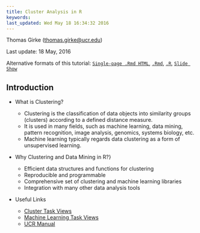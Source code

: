 ```yaml
---
title: Cluster Analysis in R 
keywords: 
last_updated: Wed May 18 16:34:32 2016
---
```

Thomas Girke (thomas.girke@ucr.edu)

Last update: 18 May, 2016 

Alternative formats of this tutorial:
[`Single-page .Rmd HTML`](http://girke.bioinformatics.ucr.edu/GEN242/vignettes/16_Rclustering/Rclustering.html),
[`.Rmd`](https://raw.githubusercontent.com/tgirke/GEN242/master/vignettes/16_Rclustering/Rclustering.Rmd),
[`.R`](https://raw.githubusercontent.com/tgirke/GEN242/master/vignettes/16_Rgraphics/Rclustering.R),
[`Slide Show`](http://girke.bioinformatics.ucr.edu/GEN242/mydoc/mydoc_slides_17.html)

## Introduction

- What is Clustering?
    - Clustering is the classification of data objects into similarity groups (clusters) according to a defined distance measure. 
    - It is used in many fields, such as machine learning, data mining, pattern recognition, image analysis, genomics, systems biology, etc. 
    - Machine learning typically regards data clustering as a form of unsupervised learning.

- Why Clustering and Data Mining in R?}
    - Efficient data structures and functions for clustering
    - Reproducible and programmable
    - Comprehensive set of clustering and machine learning libraries 
    - Integration with many other data analysis tools

- Useful Links
    - [Cluster Task Views](http://cran.cnr.berkeley.edu/web/views/Cluster.html)
    - [Machine Learning Task Views](http://cran.cnr.berkeley.edu/web/views/MachineLearning.html)
    - [UCR Manual](http://manuals.bioinformatics.ucr.edu/home/R\_BioCondManual\#TOC-Clustering-and-Data-Mining-in-R)


